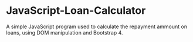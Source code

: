 # JavaScript-Loan-Calculator

A simple JavaScript program used to calculate the repayment ammount on loans, using DOM manipulation and Bootstrap 4.
